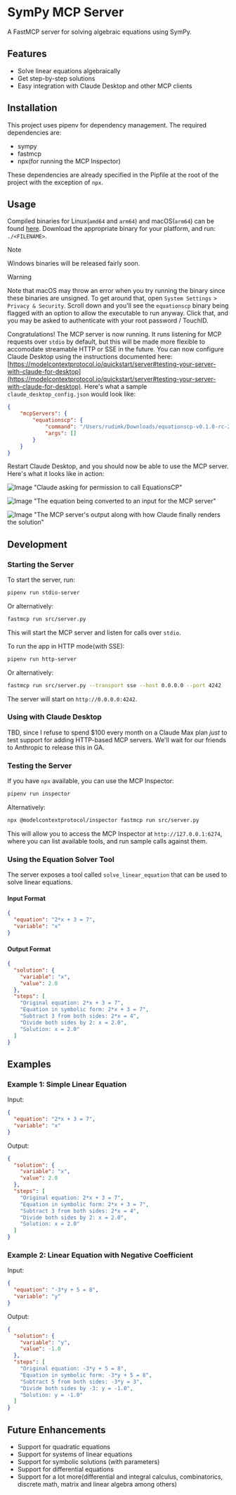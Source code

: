 # SymPy MCP Server

A FastMCP server for solving algebraic equations using SymPy.

## Features

- Solve linear equations algebraically
- Get step-by-step solutions
- Easy integration with Claude Desktop and other MCP clients

## Installation

This project uses pipenv for dependency management. The required dependencies are:

- sympy
- fastmcp
- npx(for running the MCP Inspector)

These dependencies are already specified in the Pipfile at the root of the project with the exception of `npx`.

## Usage

Compiled binaries for Linux(`amd64` and `arm64`) and macOS(`arm64`) can be found [here](https://github.com/EquationsCP/equationscp/releases). Download the appropriate binary for your platform, and run: `./<FILENAME>`.

> [!NOTE]
> Windows binaries will be released fairly soon.


> [!WARNING]
> Note that macOS may throw an error when you try running the binary since these binaries are unsigned. To get around that, open `System Settings` > `Privacy & Security`. Scroll down and you'll see the `equationscp` binary being flagged with an option to allow the executable to run anyway. Click that, and you may be asked to authenticate with your root password / TouchID. 

Congratulations! The MCP server is now running. It runs listening for MCP requests over `stdio` by default, but this will be made more flexible to accomodate streamable HTTP or SSE in the future. You can now configure Claude Desktop using the instructions documented here: [https://modelcontextprotocol.io/quickstart/server#testing-your-server-with-claude-for-desktop](https://modelcontextprotocol.io/quickstart/server#testing-your-server-with-claude-for-desktop). Here's what a sample `claude_desktop_config.json` would look like:

```json
{
    "mcpServers": {
        "equationscp": {
            "command": "/Users/rudimk/Downloads/equationscp-v0.1.0-rc-2505150621-darwin-arm64",
            "args": []
        }
    }
}
```

Restart Claude Desktop, and you should now be able to use the MCP server. Here's what it looks like in action:


![Image](https://github.com/user-attachments/assets/32baac87-1d38-41c2-9b83-7a0419d80def) "Claude asking for permission to call EquationsCP"

![Image](https://github.com/user-attachments/assets/3eff7bbd-a110-4117-8a2a-1374658fb3da) "The equation being converted to an input for the MCP server"

![Image](https://github.com/user-attachments/assets/e4ca4f16-5ba3-4a90-a59f-5c09a3b80549) "The MCP server's output along with how Claude finally renders the solution"



## Development

### Starting the Server

To start the server, run:

```bash
pipenv run stdio-server
```

Or alternatively:

```bash
fastmcp run src/server.py
```

This will start the MCP server and listen for calls over `stdio`.

To run the app in HTTP mode(with SSE):

```bash
pipenv run http-server
```

Or alternatively:

```bash
fastmcp run src/server.py --transport sse --host 0.0.0.0 --port 4242
```

The server will start on `http://0.0.0.0:4242`. 

### Using with Claude Desktop

TBD, since I refuse to spend $100 every month on a Claude Max plan _just_ to test support for adding HTTP-based MCP servers. We'll wait for our friends to Anthropic to release this in GA.

### Testing the Server

If you have `npx` available, you can use the MCP Inspector:

```bash
pipenv run inspector
```

Alternatively:

```bash
npx @modelcontextprotocol/inspector fastmcp run src/server.py
```

This will allow you to access the MCP Inspector at `http://127.0.0.1:6274`, where you can list available tools, and run sample calls against them.

### Using the Equation Solver Tool

The server exposes a tool called `solve_linear_equation` that can be used to solve linear equations.

#### Input Format

```json
{
  "equation": "2*x + 3 = 7",
  "variable": "x"
}
```

#### Output Format

```json
{
  "solution": {
    "variable": "x",
    "value": 2.0
  },
  "steps": [
    "Original equation: 2*x + 3 = 7",
    "Equation in symbolic form: 2*x + 3 = 7",
    "Subtract 3 from both sides: 2*x = 4",
    "Divide both sides by 2: x = 2.0",
    "Solution: x = 2.0"
  ]
}
```

## Examples

### Example 1: Simple Linear Equation

Input:
```json
{
  "equation": "2*x + 3 = 7",
  "variable": "x"
}
```

Output:
```json
{
  "solution": {
    "variable": "x",
    "value": 2.0
  },
  "steps": [
    "Original equation: 2*x + 3 = 7",
    "Equation in symbolic form: 2*x + 3 = 7",
    "Subtract 3 from both sides: 2*x = 4",
    "Divide both sides by 2: x = 2.0",
    "Solution: x = 2.0"
  ]
}
```

### Example 2: Linear Equation with Negative Coefficient

Input:
```json
{
  "equation": "-3*y + 5 = 8",
  "variable": "y"
}
```

Output:
```json
{
  "solution": {
    "variable": "y",
    "value": -1.0
  },
  "steps": [
    "Original equation: -3*y + 5 = 8",
    "Equation in symbolic form: -3*y + 5 = 8",
    "Subtract 5 from both sides: -3*y = 3",
    "Divide both sides by -3: y = -1.0",
    "Solution: y = -1.0"
  ]
}
```

## Future Enhancements

- Support for quadratic equations
- Support for systems of linear equations
- Support for symbolic solutions (with parameters)
- Support for differential equations
- Support for a lot more(differential and integral calculus, combinatorics, discrete math, matrix and linear algebra among others)

